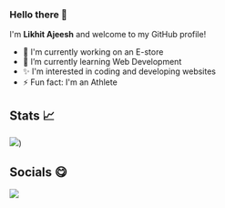 ### Hello there 👋

I'm **Likhit Ajeesh** and welcome to my GitHub profile!

- 🔭 I'm currently working on an E-store
- 🌱 I’m currently learning Web Development
- ✨ I'm interested in coding and developing websites
- ⚡ Fun fact: I'm an Athlete

## Stats 📈

<img src="https://github-readme-stats.vercel.app/api?username=Likkiii&&show_icons=true&title_color=ffffff&icon_color=bb2acf&text_color=daf7dc&bg_color=32008f">)

## Socials 😋

<a href="likhitajeesh20@gmail.com"><img src="https://img.shields.io/badge/Gmail-f00000?style=for-the-badge&logo=gmail&logoColor=white"/>


